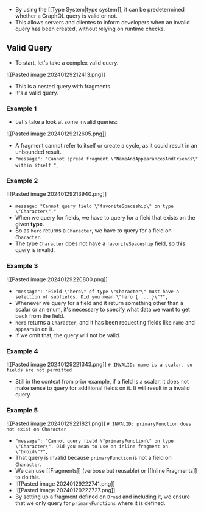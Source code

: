 - By using the [[Type System|type system]], it can be predetermined whether a GraphQL query is valid or not.
- This allows servers and clientes to inform developers when an invalid query has been created, without relying on runtime checks.

## Valid Query

- To start, let's take a complex valid query.

![[Pasted image 20240129212413.png]]

- This is a nested query with fragments.
- It's a valid query.
### Example 1

- Let's take a look at some invalid queries: 

![[Pasted image 20240129212605.png]]

- A fragment cannot refer to itself or create a cycle, as it could result in an unbounded result.
- `"message": "Cannot spread fragment \"NameAndAppearancesAndFriends\" within itself."`,

### Example 2

![[Pasted image 20240129213940.png]]

- `message: "Cannot query field \"favoriteSpaceship\" on type \"Character\"."`
- When we query for fields, we have to query for a field that exists on the given **type**.
- So as `hero` returns a `Character`, we have to query for a field on `Character`.
- The type `Character` does not have a `favoriteSpaceship` field, so this query is invalid.

### Example 3

![[Pasted image 20240129220800.png]]

- `"message": "Field \"hero\" of type \"Character\" must have a selection of subfields. Did you mean \"hero { ... }\"?",`
- Whenever we query for a field and it return something other than a scalar or an enum, it's necessary to specify what data we want to get back from the field.
- `hero` returns a `Character`, and it has been requesting fields like `name` and `appearsIn` on it.
- If we omit that, the query will not be valid.

### Example 4

![[Pasted image 20240129221343.png]]
`# INVALID: name is a scalar, so fields are not permitted`

- Still in the context from prior example, if a field is a scalar, it does not make sense to query for additional fields on it. It will result in a invalid query.

### Example 5

![[Pasted image 20240129221821.png]]
`# INVALID: primaryFunction does not exist on Character`

- `"message": "Cannot query field \"primaryFunction\" on type \"Character\". Did you mean to use an inline fragment on \"Droid\"?",`
- That query is invalid because `primaryFunction` is not a field on `Character`.
- We can use [[Fragments]] (verbose but reusable) or [[Inline Fragments]] to do this.
- ![[Pasted image 20240129222741.png]]
- ![[Pasted image 20240129222727.png]]
- By setting up a fragment defined on `Droid` and including it, we ensure that we only query for `primaryFunctions` where it is defined.